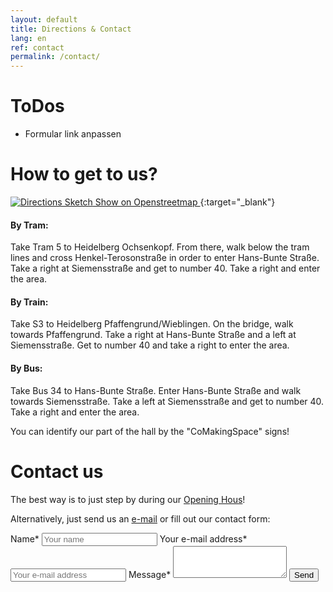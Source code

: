 ```yaml
---
layout: default
title: Directions & Contact
lang: en
ref: contact
permalink: /contact/
---
```

# ToDos
- Formular link anpassen

# How to get to us?
[![Directions Sketch](https://wiki.comakingspace.de/images/b/be/Businesscard_Map_Arrowless.svg "Directions sketch to the CoMakingSpace Heidelberg")
Show on Openstreetmap
](https://www.openstreetmap.org/?mlat=49.40833&amp;mlon=8.64655#map=19/49.40833/8.64655){:target="_blank"}

#### By Tram: 
Take Tram 5 to Heidelberg Ochsenkopf. From there, walk below the tram lines and cross Henkel-Terosonstraße in order to enter Hans-Bunte Straße. Take a right at Siemensstraße and get to number 40. Take a right and enter the area.
#### By Train: 
Take S3 to Heidelberg Pfaffengrund/Wieblingen. On the bridge, walk towards Pfaffengrund. Take a right at Hans-Bunte Straße and a left at Siemensstraße. Get to number 40 and take a right to enter the area.
#### By Bus: 
Take Bus 34 to Hans-Bunte Straße. Enter Hans-Bunte Straße and walk towards Siemensstraße. Take a left at Siemensstraße and get to number 40. Take a right and enter the area.

You can identify our part of the hall by the "CoMakingSpace" signs!

# Contact us

The best way is to just step by during our [Opening Hous](/calendar)!

Alternatively, just send us an [e-mail](mailto://info@comaking.space) or fill out our contact form:

<form id="contact-form" class="contact-form" action="https://contact.comakingspace.de" method="post" enctype="application/x-www-form-urlencoded">
    <label for="name">Name*</label>
    <input type="text"  id="name" name="name" placeholder="Your name" required>
    <label for="email">Your e-mail address*</label>
    <input type="email"  id="email" name="email" placeholder="Your e-mail address" required>
    <label for="message">Message*</label>
    <textarea  id="message" name="message" rows="3" required></textarea>
    <input type="submit" value="Send" />
</form>

